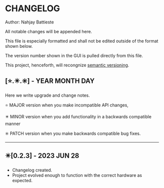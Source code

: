 # CHANGELOG

Author: Nahjay Battieste

All notable changes will be appended here.

This file is especially formatted and shall not be edited outside of the format
shown below.

The version number shown in the GUI is pulled directly from this file.

This project, henceforth, will recongnize [semantic versioning](https://semver.org/).

## [⭐.✴️.✳️] - YEAR MONTH DAY

Here we write upgrade and change notes.

⭐ MAJOR version when you make incompatible API changes,

✴️ MINOR version when you add functionality in a backwards compatible manner

✳️ PATCH version when you make backwards compatible bug fixes.

-------------------------------------------------------------------------------

## ✴️[0.2.3] - 2023 JUN 28

- Changelog created.
- Project evolved enough to function with the correct hardware as expected.